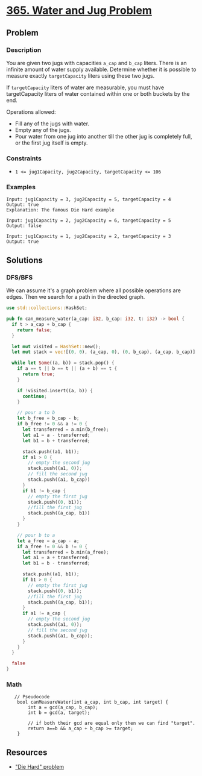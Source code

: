 # [365. Water and Jug Problem](https://leetcode.com/problems/water-and-jug-problem/)

## Problem

### Description

You are given two jugs with capacities `a_cap` and `b_cap` liters. There is an
infinite amount of water supply available. Determine whether it is possible to
measure exactly `targetCapacity` liters using these two jugs.

If `targetCapacity` liters of water are measurable, you must have targetCapacity
liters of water contained within one or both buckets by the end.

Operations allowed:

* Fill any of the jugs with water.
* Empty any of the jugs.
* Pour water from one jug into another till the other jug is completely full, or
  the first jug itself is empty.

### Constraints

* `1 <= jug1Capacity, jug2Capacity, targetCapacity <= 106`

### Examples

```text
Input: jug1Capacity = 3, jug2Capacity = 5, targetCapacity = 4
Output: true
Explanation: The famous Die Hard example 
```

```text
Input: jug1Capacity = 2, jug2Capacity = 6, targetCapacity = 5
Output: false
```

```text
Input: jug1Capacity = 1, jug2Capacity = 2, targetCapacity = 3
Output: true
```

## Solutions

### DFS/BFS

We can assume it's a graph problem where all possible operations are edges. Then
we search for a path in the directed graph.

```rust
use std::collections::HashSet;

pub fn can_measure_water(a_cap: i32, b_cap: i32, t: i32) -> bool {
  if t > a_cap + b_cap {
    return false;
  }

  let mut visited = HashSet::new();
  let mut stack = vec![(0, 0), (a_cap, 0), (0, b_cap), (a_cap, b_cap)];

  while let Some((a, b)) = stack.pop() {
    if a == t || b == t || (a + b) == t {
      return true;
    }

    if !visited.insert((a, b)) {
      continue;
    }

    // pour a to b
    let b_free = b_cap - b;
    if b_free != 0 && a != 0 {
      let transferred = a.min(b_free);
      let a1 = a - transferred;
      let b1 = b + transferred;

      stack.push((a1, b1));
      if a1 > 0 {
        // empty the second jug
        stack.push((a1, 0));
        // fill the second jug
        stack.push((a1, b_cap))
      }
      if b1 != b_cap {
        // empty the first jug
        stack.push((0, b1));
        //fill the first jug
        stack.push((a_cap, b1))
      }
    }

    // pour b to a
    let a_free = a_cap - a;
    if a_free != 0 && b != 0 {
      let transferred = b.min(a_free);
      let a1 = a + transferred;
      let b1 = b - transferred;

      stack.push((a1, b1));
      if b1 > 0 {
        // empty the first jug
        stack.push((0, b1));
        //fill the first jug
        stack.push((a_cap, b1));
      }
      if a1 != a_cap {
        // empty the second jug
        stack.push((a1, 0));
        // fill the second jug
        stack.push((a1, b_cap));
      }
    }
  }

  false
}
```

### Math

```text
   // Pseudocode
    bool canMeasureWater(int a_cap, int b_cap, int target) {
        int a = gcd(a_cap, b_cap);
        int b = gcd(a, target);
		
		// if both their gcd are equal only then we can find "target".
        return a==b && a_cap + b_cap >= target;
    }
```

## Resources

* ["Die Hard" problem](https://www.math.tamu.edu/~dallen/hollywood/diehard/diehard.htm)